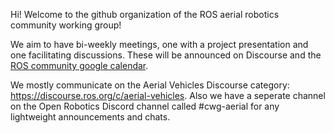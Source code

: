 Hi! Welcome to the github organization of the ROS aerial robotics community working group!

We aim to have bi-weekly meetings, one with a project presentation and one facilitating discussions. These will be announced on Discourse and the [ROS community google calendar](https://calendar.google.com/calendar/embed?src=c_3fc5c4d6ece9d80d49f136c1dcd54d7f44e1acefdbe87228c92ff268e85e2ea0%40group.calendar.google.com&ctz=UTC).

We mostly communicate on the Aerial Vehicles Discourse category: https://discourse.ros.org/c/aerial-vehicles. Also we have a seperate channel on the Open Robotics Discord channel called #cwg-aerial for any lightweight announcements and chats.
